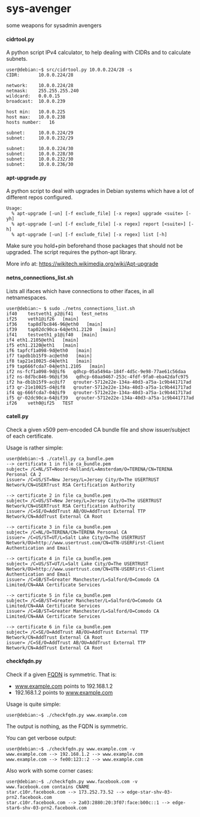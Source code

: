 sys-avenger
===========

some weapons for sysadmin avengers

#### cidrtool.py

A python script IPv4 calculator, to help dealing with CIDRs and to calculate subnets.

	user@debian:~$ src/cidrtool.py 10.0.0.224/28 -s
	CIDR:		10.0.0.224/28
	
	network:	10.0.0.224/28
	netmask:	255.255.255.240
	wildcard:	0.0.0.15
	broadcast:	10.0.0.239
	
	host min:	10.0.0.225
	host max:	10.0.0.238
	hosts number:	16
	
	subnet:		10.0.0.224/29
	subnet:		10.0.0.232/29
	
	subnet:		10.0.0.224/30
	subnet:		10.0.0.228/30
	subnet:		10.0.0.232/30
	subnet:		10.0.0.236/30


#### apt-upgrade.py

A python script to deal with upgrades in Debian systems which have a lot of different
repos configured.

	Usage:
	  % apt-upgrade [-un] [-f exclude_file] [-x regex] upgrade <suite> [-yh]
	  % apt-upgrade [-un] [-f exclude_file] [-x regex] report [<suite>] [-h]
	  % apt-upgrade [-un] [-f exclude_file] [-x regex] list [-h]

Make sure you hold+pin beforehand those packages that should not be upgraded.
The script requires the python-apt library.

More info at: https://wikitech.wikimedia.org/wiki/Apt-upgrade

#### netns_connections_list.sh

Lists all ifaces which have connections to other ifaces, in all netnamespaces.

	user@debian:~ $ sudo ./netns_connections_list.sh
	if40	testveth1_p2@if41   test_netns
	if25	veth1@if26   [main]
	if36	tap8d7bc846-96@eth0   [main]
	if39	tap02dc90ca-64@eth1.2120   [main]
	if41	testveth1_p1@if40   [main]
	if4	eth1.2105@eth1   [main]
	if5	eth1.2120@eth1   [main]
	if6	tapfcf1a098-9d@eth0   [main]
	if7	tapdb1b15f9-ac@eth0   [main]
	if8	tap21e10025-d4@eth1   [main]
	if9	tap666fcda7-04@eth1.2105   [main]
	if2	ns-fcf1a098-9d@if6   qdhcp-05a5494a-184f-4d5c-9e98-77ae61c56daa
	if2	ns-8d7bc846-96@if36   qdhcp-60aa9467-253c-4fdf-9fa0-eba42dafc975
	if2	ha-db1b15f9-ac@if7   qrouter-5712e22e-134a-40d3-a75a-1c9b441717ad
	if3	qr-21e10025-d4@if8   qrouter-5712e22e-134a-40d3-a75a-1c9b441717ad
	if4	qg-666fcda7-04@if9   qrouter-5712e22e-134a-40d3-a75a-1c9b441717ad
	if5	qr-02dc90ca-64@if39   qrouter-5712e22e-134a-40d3-a75a-1c9b441717ad
	if26	veth0@if25   TEST


#### catell.py

Check a given x509 pem-encoded CA bundle file and show issuer/subject of each certificate.

Usage is rather simple:

	user@debian:~$ ./catell.py ca_bundle.pem
	--> certificate 1 in file ca_bundle.pem
	subject= /C=NL/ST=Noord-Holland/L=Amsterdam/O=TERENA/CN=TERENA Personal CA 2
	issuer= /C=US/ST=New Jersey/L=Jersey City/O=The USERTRUST Network/CN=USERTrust RSA Certification Authority
	
	--> certificate 2 in file ca_bundle.pem
	subject= /C=US/ST=New Jersey/L=Jersey City/O=The USERTRUST Network/CN=USERTrust RSA Certification Authority
	issuer= /C=SE/O=AddTrust AB/OU=AddTrust External TTP Network/CN=AddTrust External CA Root
	
	--> certificate 3 in file ca_bundle.pem
	subject= /C=NL/O=TERENA/CN=TERENA Personal CA
	issuer= /C=US/ST=UT/L=Salt Lake City/O=The USERTRUST Network/OU=http://www.usertrust.com/CN=UTN-USERFirst-Client Authentication and Email
	
	--> certificate 4 in file ca_bundle.pem
	subject= /C=US/ST=UT/L=Salt Lake City/O=The USERTRUST Network/OU=http://www.usertrust.com/CN=UTN-USERFirst-Client Authentication and Email
	issuer= /C=GB/ST=Greater Manchester/L=Salford/O=Comodo CA Limited/CN=AAA Certificate Services
	
	--> certificate 5 in file ca_bundle.pem
	subject= /C=GB/ST=Greater Manchester/L=Salford/O=Comodo CA Limited/CN=AAA Certificate Services
	issuer= /C=GB/ST=Greater Manchester/L=Salford/O=Comodo CA Limited/CN=AAA Certificate Services
	
	--> certificate 6 in file ca_bundle.pem
	subject= /C=SE/O=AddTrust AB/OU=AddTrust External TTP Network/CN=AddTrust External CA Root
	issuer= /C=SE/O=AddTrust AB/OU=AddTrust External TTP Network/CN=AddTrust External CA Root


#### checkfqdn.py

Check if a given [FQDN] is symmetric. That is:
 - www.example.com points to 192.168.1.2
 - 192.168.1.2 points to www.example.com

Usage is quite simple:

	user@debian:~$ ./checkfqdn.py www.example.com

The output is nothing, as the FQDN is symmetric.

You can get verbose output:

	user@debian:~$ ./checkfqdn.py www.example.com -v
	www.example.com --> 192.168.1.2 --> www.example.com
	www.example.com --> fe00:123::2 --> www.example.com

Also work with some corner cases:

	user@debian:~$ ./checkfqdn.py www.facebook.com -v
	www.facebook.com contains CNAME
	star.c10r.facebook.com --> 173.252.73.52 --> edge-star-shv-03-prn2.facebook.com
	star.c10r.facebook.com --> 2a03:2880:20:3f07:face:b00c::1 --> edge-star6-shv-03-prn2.facebook.com

[FQDN]:http://en.wikipedia.org/wiki/Fqdn
